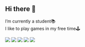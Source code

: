 ## Hi there :wave:


I’m currently a student📚<br>
I like to play games in my free time🕹️

<div>
    <a href="https://www.youtube.com/channel/UCPJ4HiVW10cn1-baQIFw81g" target="_blank"><img src="https://img.shields.io/badge/YouTube-FF0000?style=for-the-badge&logo=youtube&logoColor=white" target="_blank"></a>
    <a href="https://mobile.twitter.com/santoss733" target="_blank"><img src="https://img.shields.io/badge/Twitter-1DA1F2?style=for-the-badge&logo=twitter&logoColor=white" target="_blank"></a>
    <a href="https://www.reddit.com/user/Santoszex" target="_blank"><img src="https://img.shields.io/badge/Reddit-FF4500?style=for-the-badge&logo=reddit&logoColor=white" target="_blank"></a>
    <a href="https://steamcommunity.com/profiles/76561199142134182/" target="_blank"><img src="https://img.shields.io/badge/Steam-000000?style=for-the-badge&logo=steam&logoColor=white" target="_blank"></a>
    <a href="https://www.twitch.tv/santoss72" target="_blank"><img src="https://img.shields.io/badge/Twitch-9146FF?style=for-the-badge&logo=twitch&logoColor=white" target="_blank"></a>
</div>

##

